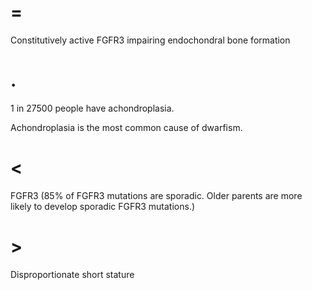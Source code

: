 # =

Constitutively active FGFR3 impairing endochondral bone formation

# .

1 in 27500 people have achondroplasia.

Achondroplasia is the most common cause of dwarfism.

# <

FGFR3 (85% of FGFR3 mutations are sporadic. Older parents are more likely to develop sporadic FGFR3 mutations.)

# >

Disproportionate short stature
